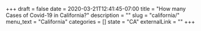 +++ 
draft = false
date = 2020-03-21T12:41:45-07:00
title = "How many Cases of Covid-19 in California?"
description = ""
slug = "california/"
menu_text = "California"
categories = []
state = "CA"
externalLink = ""
+++
